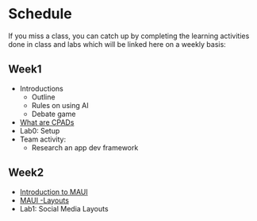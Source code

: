# Schedule 
If you miss a class, you can catch up by completing the learning activities done in class and labs which will be linked here on a weekly basis:

## Week1
- Introductions
    - Outline 
    - Rules on using AI
    - Debate game
- [What are CPADs](/notes/Lecture1_CPAD.md)
- Lab0: Setup
- Team activity: 
    - Research an app dev framework

## Week2
- [Introduction to MAUI](/notes/Lecture%202%20MAUI%20Architecture.md)
- [MAUI -Layouts](notes/Lecture3_MAUILayouts.md)
- Lab1: Social Media Layouts


<!-- 

## Week3
- Asynchronous Programming

## Week4
- [Lecture 4: Data Binding](/notes/Lecture4_DataBinding.md)
- Lab2: Data binding dining app

## Week5
- []
## Week6
## Week7
## Week8
## Week9
## Week10
## Week11
## Week12
## Week13
 -->